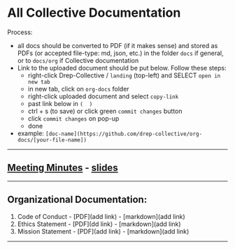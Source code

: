 # All Collective Documentation
Process:
  - all docs should be converted to PDF (if it makes sense) and stored as PDFs (or accepted file-type: md, json, etc.) in the folder `docs` if general, or to `docs/org` if Collective documentation
  - Link to the uploaded document should be put below. Follow these steps:
    - right-click Drep-Collective / `landing` (top-left) and SELECT `open in new tab`
    - in new tab, click on `org-docs` folder
    - right-click uploaded document and select `copy-link`
    - past link below in `(  )`
    - ctrl + s (to save) or click green `commit changes` button
    - click `commit changes` on pop-up
    - done
  - example: `[doc-name](https://github.com/drep-collective/org-docs/[your-file-name])`

--- 

## [Meeting Minutes](https://github.com/DRep-Collective/Landing/tree/main/docs/meeting-minutes) - [slides](https://github.com/DRep-Collective/Landing/tree/main/docs/meeting-minutes/slides)


---

## Organizational Documentation:
1. Code of Conduct - [PDF](add link) - [markdown](add link)
2. Ethics Statement - [PDF](dd link) - [markdown](add link)
3. Mission Statement - [PDF](add link) - [markdown](add link)

---
